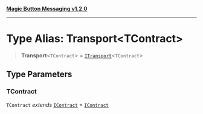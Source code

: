 [**Magic Button Messaging v1.2.0**](../README.md)

***

# Type Alias: Transport\<TContract\>

> **Transport**\<`TContract`\> = [`ITransport`](../interfaces/ITransport.md)\<`TContract`\>

## Type Parameters

### TContract

`TContract` *extends* [`IContract`](../interfaces/IContract.md) = [`IContract`](../interfaces/IContract.md)

